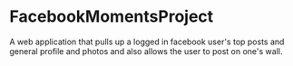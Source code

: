 # FacebookMomentsProject
A web application that pulls up a logged in facebook user's top posts and general profile and photos and also allows the user to post on one's wall.
